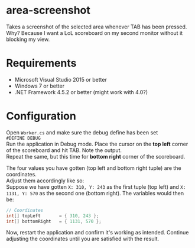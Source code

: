 # area-screenshot
Takes a screenshot of the selected area whenever TAB has been pressed.  
Why? Because I want a LoL scoreboard on my second monitor without it blocking my view.

# Requirements
* Microsoft Visual Studio 2015 or better
* Windows 7 or better
* .NET Framework 4.5.2 or better (might work with 4.0?)

# Configuration
Open `Worker.cs` and make sure the debug define has been set  
`#DEFINE DEBUG`  
Run the application in Debug mode. Place the cursor on the **top left** corner of the scoreboard and hit TAB. Note the output.  
Repeat the same, but this time for **bottom right** corner of the scoreboard.  

The four values you have gotten (top left and bottom right tuple) are the coordinates.  
Adjust them accordingly like so:  
Suppose we have gotten `X: 310, Y: 243` as the first tuple (top left) and `X: 1131, Y: 570` as the second one (bottom right).
The variables would then be:
```cs
// Coordinates
int[] topLeft       = { 310, 243 };
int[] bottomRight   = { 1131, 570 };
```

Now, restart the application and confirm it's working as intended. Continue adjusting the coordinates until you are satisfied with the result.
